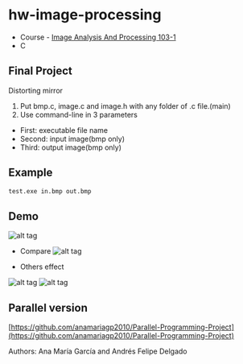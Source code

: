 # hw-image-processing

* Course - [Image Analysis And Processing 103-1](http://selquery.ttu.edu.tw/Main/syllabusview.php?SbjNo=I5560)
* C

## Final Project ##
Distorting mirror

1. Put bmp.c, image.c and image.h with any folder of .c file.(main)
2. Use command-line in 3 parameters

* First: executable file name
* Second: input image(bmp only)
* Third: output image(bmp only)

## Example ##
```bash
test.exe in.bmp out.bmp
```
## Demo ##

![alt tag](http://i.imgur.com/VE3ToX6.png)
* Compare
![alt tag](http://i.imgur.com/OGM4cDo.jpg)

* Others effect 

![alt tag](http://i.imgur.com/lVkDZOR.png)
![alt tag](http://i.imgur.com/wai7Mz9.png)

## Parallel version ###
[https://github.com/anamariagp2010/Parallel-Programming-Project](https://github.com/anamariagp2010/Parallel-Programming-Project)

Authors: Ana María García and Andrés Felipe Delgado
